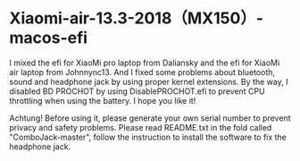 # Xiaomi-air-13.3-2018（MX150）-macos-efi
I mixed the efi for XiaoMi pro laptop from Daliansky and the efi for XiaoMi air laptop from Johnnync13.
And I fixed some problems about bluetooth, sound and headphone jack by using proper kernel extensions.
By the way, I disabled BD PROCHOT by using DisablePROCHOT.efi to prevent CPU throttling when using the battery.
I hope you like it!

Achtung! Before using it, please generate your own serial number to prevent privacy and safety problems. Please read README.txt in the fold called "ComboJack-master", follow the instruction to install the software to fix the headphone jack.

